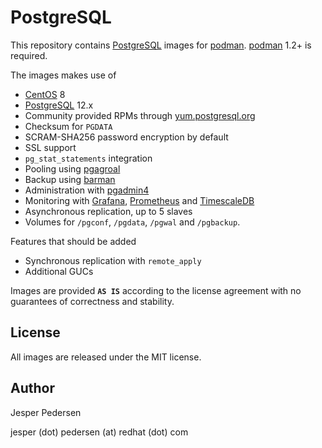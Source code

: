 # PostgreSQL

This repository contains [PostgreSQL](https://www.postgresql.org) images for [podman](https://podman.io/).
[podman](https://podman.io/) 1.2+ is required.

The images makes use of

* [CentOS](https://www.centos.org) 8
* [PostgreSQL](https://www.postgresql.org) 12.x
* Community provided RPMs through [yum.postgresql.org](https://yum.postgresql.org)
* Checksum for `PGDATA`
* SCRAM-SHA256 password encryption by default
* SSL support
* `pg_stat_statements` integration
* Pooling using [pgagroal](https://agroal.github.io/pgagroal/)
* Backup using [barman](https://www.pgbarman.org/)
* Administration with [pgadmin4](https://www.pgadmin.org/)
* Monitoring with [Grafana](https://grafana.com/), [Prometheus](https://prometheus.io/) and [TimescaleDB](https://www.timescale.com/)
* Asynchronous replication, up to 5 slaves
* Volumes for `/pgconf`, `/pgdata`, `/pgwal` and `/pgbackup`.

Features that should be added

* Synchronous replication with `remote_apply`
* Additional GUCs

Images are provided **`AS IS`** according to the license agreement with
no guarantees of correctness and stability.

## License

All images are released under the MIT license.

## Author

Jesper Pedersen

jesper (dot) pedersen (at) redhat (dot) com
